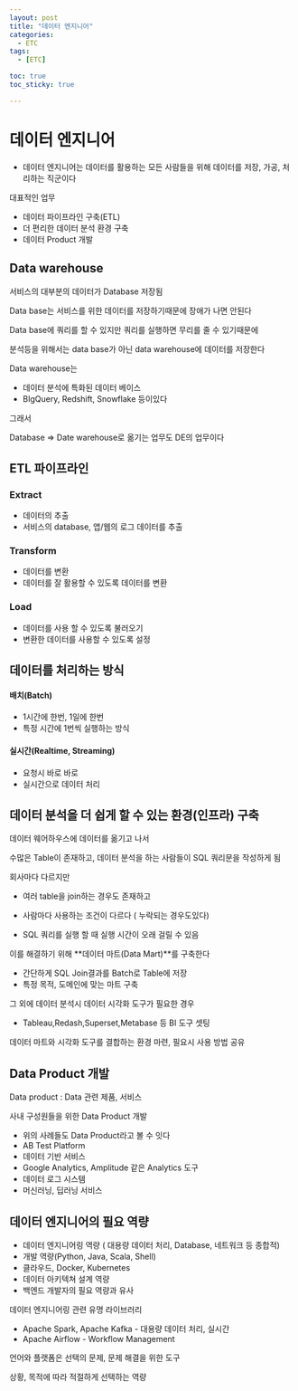 ```yaml
---
layout: post
title: "데이터 엔지니어"
categories:
  - ETC
tags:
  - [ETC]

toc: true
toc_sticky: true

---
```


# 데이터 엔지니어

- 데이터 엔지니어는 데이터를 활용하는 모든 사람들을 위해 데이터를 저장, 가공, 처리하는 직군이다

대표적인 업무

- 데이터 파이프라인 구축(ETL)
- 더 편리한 데이터 분석 환경 구축
- 데이터 Product 개발

## Data warehouse

서비스의 대부분의 데이터가 Database 저장됨

Data base는 서비스를 위한 데이터를 저장하기때문에 장애가 나면 안된다

Data base에 쿼리를 할 수 있지만 쿼리를 실행하면 무리를 줄 수 있기때문에

분석등을 위해서는 data base가 아닌 data warehouse에 데이터를 저장한다



Data warehouse는

- 데이터 분석에 특화된 데이터 베이스
- BIgQuery, Redshift, Snowflake 등이있다

그래서

Database => Date warehouse로 옮기는 업무도 DE의 업무이다



## ETL 파이프라인

### Extract 

- 데이터의 추출
- 서비스의 database, 앱/웹의 로그 데이터를 추출



### Transform

- 데이터를 변환
- 데이터를 잘 활용할 수 있도록 데이터를 변환



###  Load

- 데이터를 사용 할 수 있도록 불러오기
- 변환한 데이터를 사용할 수 있도록 설정



## 데이터를 처리하는 방식

#### 배치(Batch)

- 1시간에 한번, 1일에 한번
- 특정 시간에 1번씩 실행하는 방식



#### 실시간(Realtime, Streaming)

- 요청시 바로 바로
- 실시간으로 데이터 처리



## 데이터 분석을 더 쉽게 할 수 있는 환경(인프라) 구축

데이터 웨어하우스에 데이터를 옮기고 나서

수많은 Table이 존재하고, 데이터 분석을 하는 사람들이 SQL 쿼리문을 작성하게 됨



회사마다 다르지만

- 여러 table을 join하는 경우도 존재하고

- 사람마다 사용하는 조건이 다르다 ( 누락되는 경우도있다)

- SQL 쿼리를 실행 할 때 실행 시간이 오래 걸릴 수 있음



이를 해결하기 위해 **데이터 마트(Data Mart)**를 구축한다

- 간단하게 SQL Join결과를 Batch로 Table에 저장
- 특정 목적, 도메인에 맞는 마트 구축



그 외에 데이터 분석시 데이터 시각화 도구가 필요한 경우

- Tableau,Redash,Superset,Metabase 등 BI 도구 셋팅

데이터 마트와 시각화 도구를 결합하는 환경 마련, 필요시 사용 방법 공유



## Data Product 개발

Data product : Data 관련 제품, 서비스



사내 구성원들을 위한 Data Product 개발

- 위의 사례들도 Data Product라고 볼 수 잇다
- AB Test Platform
- 데이터 기반 서비스
- Google Analytics, Amplitude 같은 Analytics 도구
- 데이터 로그 시스템
- 머신러닝, 딥러닝 서비스



## 데이터 엔지니어의 필요 역량

- 데이터 엔지니어링 역량 ( 대용량 데이터 처리, Database, 네트워크 등 종합적)
- 개발 역량(Python, Java, Scala, Shell)
- 클라우드, Docker, Kubernetes
- 데이터 아키텍쳐 설계 역량
- 백엔드 개발자의 필요 역량과 유사



데이터 엔지니어링 관련 유명 라이브러리

- Apache Spark, Apache Kafka -  대용량 데이터 처리, 실시간
- Apache Airflow - Workflow Management



언어와 플랫폼은 선택의 문제, 문제 해결을 위한 도구

상황, 목적에 따라 적절하게 선택하는 역량
